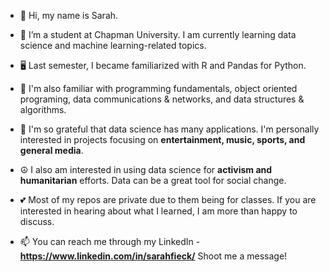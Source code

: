 - 👋 Hi, my name is Sarah.
- 🌱 I’m a student at Chapman University. I am currently learning data science and machine learning-related topics. 
- 🖥️ Last semester, I became familiarized with R and Pandas for Python. 
- 🧠 I'm also familiar with programming fundamentals, object oriented programing, data communications & networks, and data structures & algorithms.

- 🎵 I'm so grateful that data science has many applications. I'm personally interested in projects focusing on **entertainment, music, sports, and  general media**. 
- ☮️ I also am interested in using data science for **activism and humanitarian** efforts. Data can be a great tool for social change.

- 💕 Most of my repos are private due to them being for classes. If you are interested in hearing about what I learned, I am more than happy to discuss.
- 📫 You can reach me through my LinkedIn - **https://www.linkedin.com/in/sarahfieck/** Shoot me a message!
